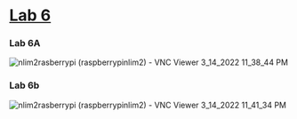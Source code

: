 # [Lab 6](https://github.com/kevinwlu/iot/tree/master/lesson6)

### Lab 6A
![nlim2rasberrypi (raspberrypinlim2) - VNC Viewer 3_14_2022 11_38_44 PM](https://user-images.githubusercontent.com/78889244/158301858-6bc13468-5eb9-4d26-a3be-93dfdaddae6a.png)


### Lab 6b
![nlim2rasberrypi (raspberrypinlim2) - VNC Viewer 3_14_2022 11_41_34 PM](https://user-images.githubusercontent.com/78889244/158301916-22b15511-b2b1-4369-9654-4201b54c4ab7.png)
